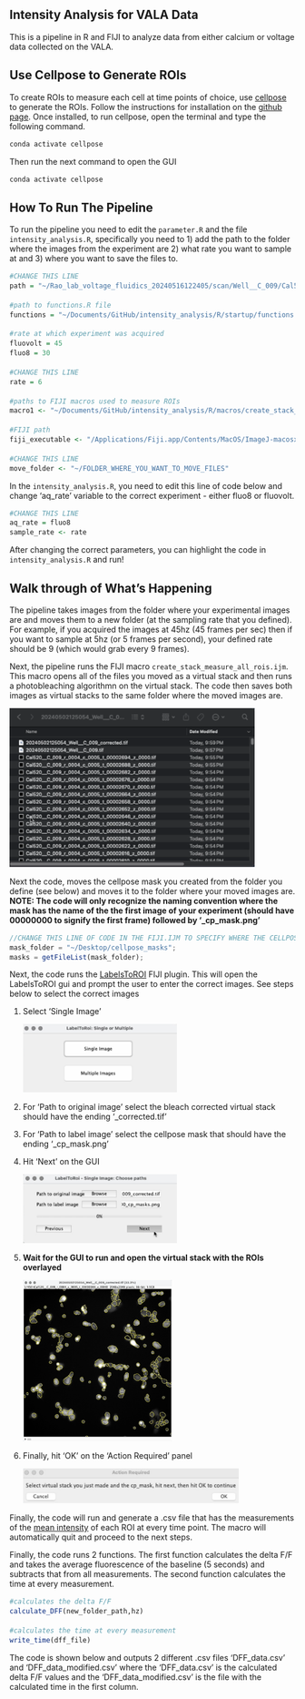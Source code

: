 
## Intensity Analysis for VALA Data

This is a pipeline in R and FIJI to analyze data from either calcium or
voltage data collected on the VALA.

## Use Cellpose to Generate ROIs

To create ROIs to measure each cell at time points of choice, use
[cellpose](https://www.cellpose.org/) to generate the ROIs. Follow the
instructions for installation on the [github
page](https://github.com/mouseland/cellpose). Once installed, to run
cellpose, open the terminal and type the following command.

``` c
conda activate cellpose
```

Then run the next command to open the GUI

``` c
conda activate cellpose
```

## How To Run The Pipeline

To run the pipeline you need to edit the `parameter.R` and the file
`intensity_analysis.R`, specifically you need to 1) add the path to the
folder where the images from the experiment are 2) what rate you want to
sample at and 3) where you want to save the files to.

``` r
#CHANGE THIS LINE
path = "~/Rao_lab_voltage_fluidics_20240516122405/scan/Well__C_009/Cal520"

#path to functions.R file
functions = "~/Documents/GitHub/intensity_analysis/R/startup/functions.R"

#rate at which experiment was acquired
fluovolt = 45
fluo8 = 30

#CHANGE THIS LINE
rate = 6

#paths to FIJI macros used to measure ROIs
macro1 <- "~/Documents/GitHub/intensity_analysis/R/macros/create_stack_measure_all_rois.ijm"

#FIJI path
fiji_executable <- "/Applications/Fiji.app/Contents/MacOS/ImageJ-macosx"

#CHANGE THIS LINE
move_folder <- "~/FOLDER_WHERE_YOU_WANT_TO_MOVE_FILES"
```

In the `intensity_analysis.R`, you need to edit this line of code below
and change ‘aq_rate’ variable to the correct experiment - either fluo8
or fluovolt.

``` r
#CHANGE THIS LINE
aq_rate = fluo8
sample_rate <- rate
```

After changing the correct parameters, you can highlight the code in
`intensity_analysis.R` and run!

## Walk through of What’s Happening

The pipeline takes images from the folder where your experimental images
are and moves them to a new folder (at the sampling rate that you
defined). For example, if you acquired the images at 45hz (45 frames per
sec) then if you want to sample at 5hz (or 5 frames per second), your
defined rate should be 9 (which would grab every 9 frames).

Next, the pipeline runs the FIJI macro
`create_stack_measure_all_rois.ijm`. This macro opens all of the files
you moved as a virtual stack and then runs a photobleaching algorithmn
on the virtual stack. The code then saves both images as virtual stacks
to the same folder where the moved images are.

<img src="inst/images/folder%20example.png" width="432" />

Next the code, moves the cellpose mask you created from the folder you
define (see below) and moves it to the folder where your moved images
are. **NOTE: The code will only recognize the naming convention where
the mask has the name of the the first image of your experiment (should
have 00000000 to signify the first frame) followed by ‘\_cp_mask.png’**

``` javascript
//CHANGE THIS LINE OF CODE IN THE FIJI.IJM TO SPECIFY WHERE THE CELLPOSE MASKS ARE
mask_folder = "~/Desktop/cellpose_masks"; 
masks = getFileList(mask_folder);
```

Next, the code runs the [LabelsToROI](https://labelstorois.github.io/)
FIJI plugin. This will open the LabelsToROI gui and prompt the user to
enter the correct images. See steps below to select the correct images

1.  Select ‘Single Image’

    <img src="inst/images/single_image.png" width="271" />

2.  For ‘Path to original image’ select the bleach corrected virtual
    stack should have the ending ‘\_corrected.tif’

3.  For ‘Path to label image’ select the cellpose mask that should have
    the ending ‘\_cp_mask.png’

4.  Hit ‘Next’ on the GUI

    <img src="inst/images/image_select_and_next.png" width="271" />

5.  **Wait for the GUI to run and open the virtual stack with the ROIs
    overlayed**

    <img src="inst/images/overlayedROI.png" width="262" />

6.  Finally, hit ‘OK’ on the ‘Action Required’ panel

    <img src="inst/images/prompt.png" width="380" />

Finally, the code will run and generate a .csv file that has the
measurements of the [mean
intensity](https://forum.image.sc/t/how-does-imagej-calculate-intensity-mean-gray-value/11874)
of each ROI at every time point. The macro will automatically quit and
proceed to the next steps.

Finally, the code runs 2 functions. The first function calculates the
delta F/F and takes the average fluorescence of the baseline (5 seconds)
and subtracts that from all measurements. The second function calculates
the time at every measurement.

``` r
#calculates the delta F/F
calculate_DFF(new_folder_path,hz)

#calculates the time at every measurement
write_time(dff_file)
```

The code is shown below and outputs 2 different .csv files
‘DFF_data.csv’ and ‘DFF_data_modified.csv’ where the ‘DFF_data.csv’ is
the calculated delta F/F values and the ‘DFF_data_modified.csv’ is the
file with the calculated time in the first column.
